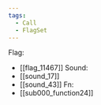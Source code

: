 ```yaml
---
tags:
  - Call
  - FlagSet
---
```

Flag:
- [[flag_11467]]
Sound:
- [[sound_17]]
- [[sound_43]]
Fn:
- [[sub000_function24]]
